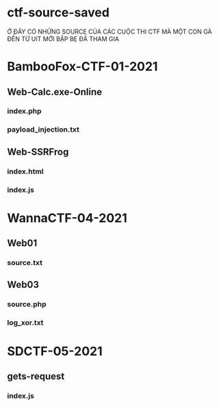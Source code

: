 # ctf-source-saved

Ở ĐÂY CÓ NHỮNG SOURCE CỦA CÁC CUỘC THI CTF MÀ MỘT CON GÀ ĐẾN TỪ UIT MỚI BẬP BẸ ĐÃ THAM GIA

# BambooFox-CTF-01-2021

## Web-Calc.exe-Online

### index.php

### payload_injection.txt

## Web-SSRFrog

### index.html

### index.js

# WannaCTF-04-2021

## Web01

### source.txt

## Web03

### source.php

### log_xor.txt

# SDCTF-05-2021

## gets-request

### index.js
